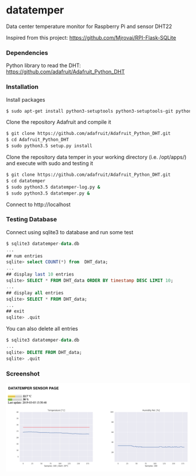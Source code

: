 # datatemper

Data center temperature monitor for Raspberry Pi and sensor DHT22

Inspired from this project: https://github.com/Mjrovai/RPI-Flask-SQLite

### Dependencies
Python library to read the DHT: https://github.com/adafruit/Adafruit_Python_DHT

### Installation
Install packages
```sh
$ sudo apt-get install python3-setuptools python3-setuptools-git python3-seaborn python3-flask python3-rpi.gpio python3.5-dev python3-matplotlib sqlite3
```

Clone the repository Adafruit and compile it
```sh
$ git clone https://github.com/adafruit/Adafruit_Python_DHT.git
$ cd Adafruit_Python_DHT
$ sudo python3.5 setup.py install
```

Clone the repository data temper in your working directory (i.e. /opt/apps/) and execute with sudo and testing it
```sh
$ git clone https://github.com/adafruit/Adafruit_Python_DHT.git
$ cd datatemper
$ sudo python3.5 datatemper-log.py &
$ sudo python3.5 datatemper.py &
```

Connect to http://localhost

### Testing Database
Connect using sqlite3 to database and run some test
```sql
$ sqlite3 datatemper-data.db
...
## num entries
sqlite> select COUNT(*) from  DHT_data;
...
## display last 10 entries
sqlite> SELECT * FROM DHT_data ORDER BY timestamp DESC LIMIT 10;
...
## display all entries
sqlite> SELECT * FROM DHT_data;
...
## exit
sqlite> .quit
```

You can also delete all entries
```sql
$ sqlite3 datatemper-data.db
...
sqlite> DELETE FROM DHT_data;
sqlite> .quit
```
### Screenshot
![alt Screenshot](https://raw.githubusercontent.com/tomvitale/datatemper/master/screenshot.png)
